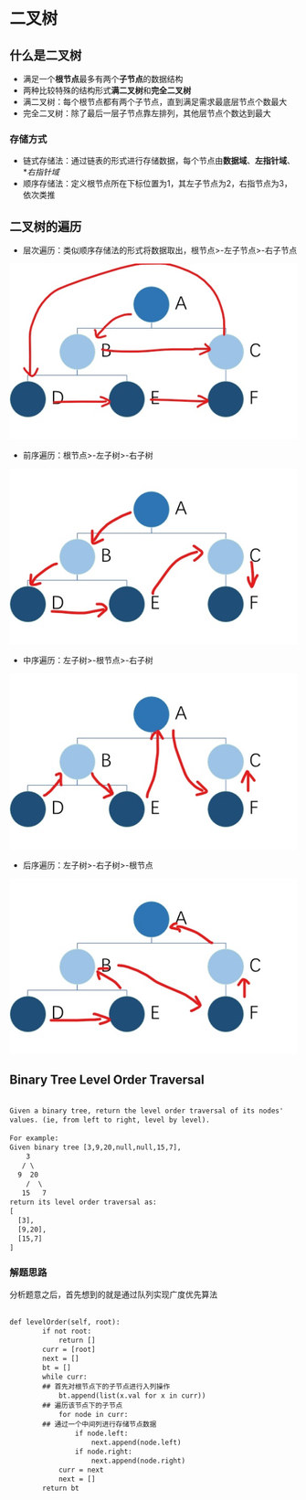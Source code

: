 # 二叉树

## 什么是二叉树

* 满足一个**根节点**最多有两个**子节点**的数据结构
* 两种比较特殊的结构形式**满二叉树**和**完全二叉树**
* 满二叉树：每个根节点都有两个子节点，直到满足需求最底层节点个数最大
* 完全二叉树：除了最后一层子节点靠左排列，其他层节点个数达到最大
### 存储方式
* 链式存储法：通过链表的形式进行存储数据，每个节点由**数据域**、**左指针域**、**右指针域*
* 顺序存储法：定义根节点所在下标位置为1，其左子节点为2，右指节点为3，依次类推
## 二叉树的遍历
* 层次遍历：类似顺序存储法的形式将数据取出，根节点>-左子节点>-右子节点

![text](https://github.com/Burgessz/leetcode_solution/blob/master/Day2/层次遍历.jpg)

* 前序遍历：根节点>-左子树>-右子树

![text](https://github.com/Burgessz/leetcode_solution/blob/master/Day2/前序.jpg)

* 中序遍历：左子树>-根节点>-右子树

![text](https://github.com/Burgessz/leetcode_solution/blob/master/Day2/中序.jpg)

* 后序遍历：左子树>-右子树>-根节点

![text](https://github.com/Burgessz/leetcode_solution/blob/master/Day2/后序.jpg)

## Binary Tree Level Order Traversal

```

Given a binary tree, return the level order traversal of its nodes' values. (ie, from left to right, level by level).

For example:
Given binary tree [3,9,20,null,null,15,7],
    3
   / \
  9  20
    /  \
   15   7
return its level order traversal as:
[
  [3],
  [9,20],
  [15,7]
]

```
### 解题思路

分析题意之后，首先想到的就是通过队列实现广度优先算法

```

def levelOrder(self, root):
        if not root:
            return []
        curr = [root]
        next = []
        bt = []
        while curr:
        ## 首先对根节点下的子节点进行入列操作
            bt.append(list(x.val for x in curr))
        ## 遍历该节点下的子节点
            for node in curr:
        ## 通过一个中间列进行存储节点数据
                if node.left:
                    next.append(node.left)
                if node.right:
                    next.append(node.right)
            curr = next 
            next = []
        return bt

```

